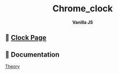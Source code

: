 <h1 align="center">
Chrome_clock 
</h1>

<p align="center">
  <strong>Vanilla JS</strong><br>
</p>

## 👏 [Clock Page](https://kimhan0421.github.io/Chrome_clock/)
## 📖 Documentation
[Theory](https://github.com/kimhan0421/Chrome_clock/blob/master/Theory.md)

